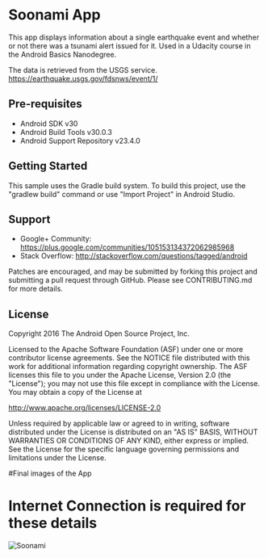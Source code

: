 Soonami App
===========

This app displays information about a single earthquake event and
whether or not there was a tsunami alert issued for it. 
Used in a Udacity course in the Android Basics Nanodegree.

The data is retrieved from the USGS service.
https://earthquake.usgs.gov/fdsnws/event/1/

Pre-requisites
--------------

- Android SDK v30
- Android Build Tools v30.0.3
- Android Support Repository v23.4.0

Getting Started
---------------

This sample uses the Gradle build system. To build this project, use the
"gradlew build" command or use "Import Project" in Android Studio.

Support
-------

- Google+ Community: https://plus.google.com/communities/105153134372062985968
- Stack Overflow: http://stackoverflow.com/questions/tagged/android

Patches are encouraged, and may be submitted by forking this project and
submitting a pull request through GitHub. Please see CONTRIBUTING.md for more details.

License
-------

Copyright 2016 The Android Open Source Project, Inc.

Licensed to the Apache Software Foundation (ASF) under one or more contributor
license agreements.  See the NOTICE file distributed with this work for
additional information regarding copyright ownership.  The ASF licenses this
file to you under the Apache License, Version 2.0 (the "License"); you may not
use this file except in compliance with the License.  You may obtain a copy of
the License at

http://www.apache.org/licenses/LICENSE-2.0

Unless required by applicable law or agreed to in writing, software
distributed under the License is distributed on an "AS IS" BASIS, WITHOUT
WARRANTIES OR CONDITIONS OF ANY KIND, either express or implied.  See the
License for the specific language governing permissions and limitations under
the License.


#Final images of the App

# Internet Connection is required for these details

![Soonami](https://user-images.githubusercontent.com/66213227/122427136-7c346600-cfae-11eb-9056-f9446818aa98.jpeg)



